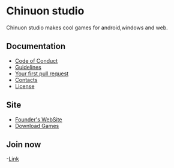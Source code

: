 # Chinuon studio


Chinuon studio makes cool games for android,windows and web.

## Documentation

- [Code of Conduct](https://github.com/Chaitanyassr/Chinuon-docs/blob/master/DOC/Code%20of%20Conduct.md)
- [Guidelines](https://github.com/Chaitanyassr/Chinuon-docs/blob/master/DOC/GUIDELINES.md)
- [Your first pull request](https://github.com/Chaitanyassr/Chinuon-docs/blob/master/DOC/First%20pull%20request.md)
- [Contacts](https://github.com/Chaitanyassr/Chinuon-docs/blob/master/DOC/Contact.md)
- [License](https://github.com/Chaitanyassr/Chinuon-docs/blob/master/DOC/LICENSE.md)

## Site 

- [Founder's WebSite](https://chaitanyassr.netlify.com/)
- [Download Games](https://sites.google.com/view/braveknightgame/home)

## Join now

-[Link]()
